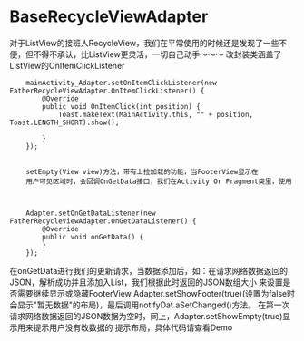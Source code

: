 # BaseRecycleViewAdapter
对于ListView的接班人RecycleView，我们在平常使用的时候还是发现了一些不便，但不得不承认，比ListView更灵活，一切自己动手～～～
        改封装类涵盖了ListView的OnItemClickListener  
        
        
        mainActivity_Adapter.setOnItemClickListener(new FatherRecycleViewAdapter.OnItemClickListener() {
            @Override
            public void OnItemClick(int position) {
                Toast.makeText(MainActivity.this, "" + position, Toast.LENGTH_SHORT).show();

            }
        });
        
        
        setEmpty(View view)方法，带有上拉加载的功能，当FooterView显示在
        用户可见区域时，会回调OnGetData接口，我们在Activity Or Fragment类里，使用
        
        
        
        Adapter.setOnGetDataListener(new FatherRecycleViewAdapter.OnGetDataListener() {  
            @Override
            public void onGetData() {
            }
        });
在onGetData进行我们的更新请求，当数据添加后，如：在请求网络数据返回的JSON，解析成功并且添加入List，我们根据此时返回的JSON数组大小
来设置是否需要继续显示或隐藏FooterView  Adapter.setShowFooter(true)(设置为false时会显示"暂无数据"的布局)，最后调用notifyDat
aSetChanged()方法。
在第一次请求网络数据返回的JSON数据为空时，同上，Adapter.setShowEmpty(true)显示用来提示用户没有改数据的 提示布局，具体代码请查看Demo
